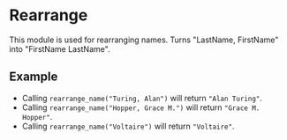 Rearrange
=========

This module is used for rearranging names.
Turns "LastName, FirstName" into "FirstName LastName".

## Example

* Calling `rearrange_name("Turing, Alan")` will return `"Alan Turing"`.
* Calling `rearrange_name("Hopper, Grace M.")` will return `"Grace M. Hopper"`.
* Calling `rearrange_name("Voltaire")` will return `"Voltaire"`.